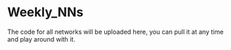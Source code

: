 # Weekly_NNs

The code for all networks will be uploaded here, you can pull it at any time and play around with it.
